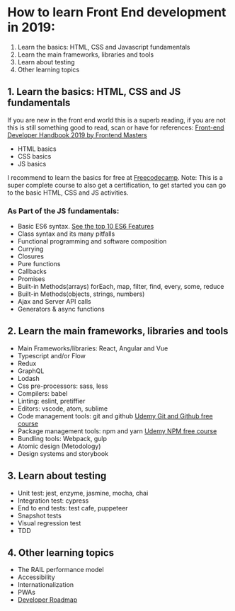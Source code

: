 # How to learn Front End development in 2019:

1. Learn the basics: HTML, CSS and Javascript fundamentals
2. Learn the main frameworks, libraries and tools
3. Learn about testing
4. Other learning topics

## 1. Learn the basics: HTML, CSS and JS fundamentals

If you are new in the front end world this is a superb reading, if you are not this is still something good to read, scan or have for references: [Front-end Developer Handbook 2019 by Frontend Masters](https://frontendmasters.com/books/front-end-handbook/2019)

- HTML basics
- CSS basics
- JS basics

I recommend to learn the basics for free at [Freecodecamp](https://learn.freecodecamp.org/). 
Note: This is a super complete course to also get a certification, to get started you can go to the basic HTML, CSS and JS activities.

### As Part of the JS fundamentals:

- Basic ES6 syntax. [See the top 10 ES6 Features](https://blog.pragmatists.com/top-10-es6-features-by-example-80ac878794bb)
- Class syntax and its many pitfalls
- Functional programming and software composition
- Currying
- Closures
- Pure functions
- Callbacks
- Promises
- Built-in Methods(arrays) forEach, map, filter, find, every, some, reduce
- Built-in Methods(objects, strings, numbers)
- Ajax and Server API calls
- Generators & async functions

## 2. Learn the main frameworks, libraries and tools

- Main Frameworks/libraries: React, Angular and Vue
- Typescript and/or Flow
- Redux
- GraphQL
- Lodash
- Css pre-processors: sass, less
- Compilers: babel
- Linting: eslint, pretiffier
- Editors: vscode, atom, sublime
- Code management tools: git and github [Udemy Git and Github free course](https://www.udemy.com/git-started-with-github/?ranMID=39197&ranEAID=JVFxdTr9V80&ranSiteID=JVFxdTr9V80-9pqh6B2myu5GBcn3TCGDyQ&LSNPUBID=JVFxdTr9V80)
- Package management tools: npm and yarn [Udemy NPM free course](https://www.udemy.com/npm-mastering-the-basics/)
- Bundling tools: Webpack, gulp
- Atomic design (Metodology)
- Design systems and storybook

## 3. Learn about testing

- Unit test: jest, enzyme, jasmine, mocha, chai
- Integration test: cypress
- End to end tests: test cafe, puppeteer
- Snapshot tests
- Visual regression test
- TDD

## 4. Other learning topics

- The RAIL performance model
- Accessibility
- Internationalization
- PWAs
- [Developer Roadmap](www.freecodecamp.org/news/2019-web-developer-roadmap/)
